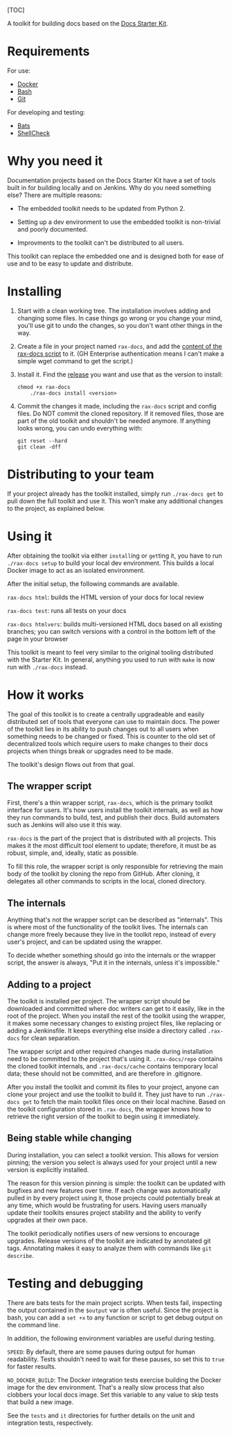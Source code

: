 [TOC]

A toolkit for building docs based on the [Docs Starter
Kit](https://github.rackspace.com/IX/docs-starter-kit).

Requirements
============

For use:

- [Docker](https://www.docker.com/)
- [Bash](https://www.gnu.org/software/bash/)
- [Git](https://git-scm.com/)

For developing and testing:

- [Bats](https://github.com/bats-core/bats-core/)
- [ShellCheck](https://www.shellcheck.net/)

Why you need it
===============

Documentation projects based on the Docs Starter Kit have a set of
tools built in for building locally and on Jenkins. Why do you need
something else? There are multiple reasons:

- The embedded toolkit needs to be updated from Python 2.

- Setting up a dev environment to use the embedded toolkit is
  non-trivial and poorly documented.

- Improvments to the toolkit can't be distributed to all users.

This toolkit can replace the embedded one and is designed both for
ease of use and to be easy to update and distribute.

Installing
==========

1. Start with a clean working tree. The installation involves adding
and changing some files. In case things go wrong or you change your
mind, you'll use git to undo the changes, so you don't want other
things in the way.

1. Create a file in your project named `rax-docs`, and add the
[content of the rax-docs
script](https://github.com/IDPLAT/rax-docs/blob/master/rax-docs) to
it. (GH Enterprise authentication means I can't make a simple wget
command to get the script.)

1. Install it. Find the [release](https://github.com/IDPLAT/rax-docs/releases) you want and use that as the version to install:

    ```
    chmod +x rax-docs
        ./rax-docs install <version>
    ```

1. Commit the changes it made, including the `rax-docs` script and
config files. Do NOT commit the cloned repository. If it removed
files, those are part of the old toolkit and shouldn't be needed
anymore. If anything looks wrong, you can undo everything with:

    ```
    git reset --hard
    git clean -dff
    ```

Distributing to your team
=========================

If your project already has the toolkit installed, simply  run `./rax-docs get` 
to pull down the full toolkit and use it. This won't make any additional changes 
to the project, as explained below.

Using it
========

After obtaining the toolkit via either `install`ing or `get`ting it,
you have to run `./rax-docs setup` to build your local dev
environment. This builds a local Docker image to act as an isolated
environment.

After the initial setup, the following commands are available.

`rax-docs html`: builds the HTML version of your docs for local review

`rax-docs test`: runs all tests on your docs

`rax-docs htmlvers`: builds multi-versioned HTML docs based on all
existing branches; you can switch versions with a control in the
bottom left of the page in your browser

This toolkit is meant to feel very similar to the original tooling
distributed with the Starter Kit. In general, anything you used to run
with `make` is now run with `./rax-docs` instead.

How it works
============

The goal of this toolkit is to create a centrally upgradeable and
easily distributed set of tools that everyone can use to maintain
docs. The power of the toolkit lies in its ability to push changes out
to all users when something needs to be changed or fixed. This is
counter to the old set of decentralized tools which require users to
make changes to their docs projects when things break or upgrades need
to be made.

The toolkit's design flows out from that goal.

The wrapper script
------------------

First, there's a thin wrapper script, `rax-docs`, which is the primary 
toolkit interface for users. It's how users install the toolkit internals, 
as well as how they run commands to build, test, and publish their 
docs. Build automaters such as Jenkins will also use it this way.

`rax-docs` is the part of the project that is distributed
with all projects. This makes it the most difficult tool element to 
update; therefore, it must be as robust, simple, and, ideally, static as
possible.

To fill this role, the wrapper script is only responsible for
retrieving the main body of the toolkit by cloning the repo from
GitHub. After cloning, it delegates all other commands to scripts in
the local, cloned directory.

The internals
-------------

Anything that's not the wrapper script can be described as
"internals". This is where most of the functionality of the toolkit
lives. The internals can change more freely because they live in the
toolkit repo, instead of every user's project, and can be updated 
using the wrapper.

To decide whether something should go into the internals or the
wrapper script, the answer is always, "Put it in the internals, unless
it's impossible."

Adding to a project
-------------------

The toolkit is installed per project. The wrapper script should be 
downloaded and committed where doc writers can get to it easily, 
like in the root of the project. When you install the rest of the toolkit
using the wrapper, it makes some necessary changes to existing project 
files, like replacing or adding a Jenkinsfile. It keeps everything else inside
a directory called `.rax-docs` for clean separation.

The wrapper script and other required changes made during installation 
need to be committed to the project that's using it. `.rax-docs/repo` contains
the cloned toolkit internals, and `.rax-docs/cache` contains temporary local 
data; these should not be committed, and are therefore in .gitignore.

After you install the toolkit and commit its files to your project,
anyone can clone your project and use the toolkit to build it. They
just have to run `./rax-docs get` to fetch the main toolkit files once
on their local machine. Based on the toolkit configuration stored in
`.rax-docs`, the wrapper knows how to retrieve the right version of
the toolkit to begin using it immediately.

Being stable while changing
---------------------------

During installation, you can select a toolkit version. This allows for version 
pinning; the version you select is always used for your project until a new
version is explicitly installed.

The reason for this version pinning is simple: the toolkit can be updated with 
bugfixes and new features over time. If each change was automatically pulled 
in by every project using it, those projects could potentially break at any time,
which would be frustrating for users. Having users manually update their 
toolkits ensures project stability and the ability to verify upgrades at their own pace.

The toolkit periodically notifies users of new versions to encourage upgrades.
Release versions of the toolkit are indicated by annotated git tags. Annotating
makes it easy to analyze them with commands like `git describe`.

Testing and debugging
=====================

There are bats tests for the main project scripts. When tests fail,
inspecting the output contained in the `$output` var is often
useful. Since the project is bash, you can add a `set +x` to any
function or script to get debug output on the command line.

In addition, the following environment variables are useful during
testing.

`SPEED`: By default, there are some pauses during output for human
readability. Tests shouldn't need to wait for these pauses, so set this to
`true` for faster results.

`NO_DOCKER_BUILD`: The Docker integration tests exercise building the
Docker image for the dev environment. That's a really slow process
that also clobbers your local docs image. Set this variable to any
value to skip tests that build a new image.

See the `tests` and `it` directories for further details on the unit
and integration tests, respectively.
